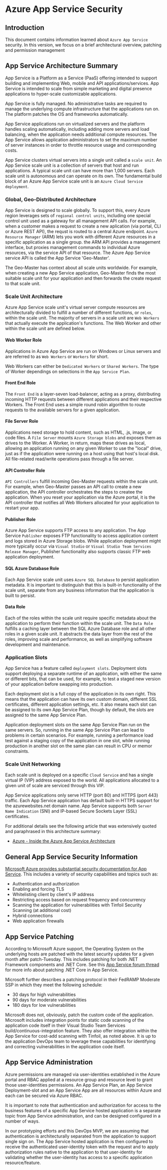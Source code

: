 # Azure App Service Security

## Introduction
This document contains information learned about `Azure App Service` security.  In this version, we focus on a brief architectural overview, patching and permission management

## App Service Architecture Summary
App Service is a Platform as a Service (PaaS) offering intended to support building and implementing Web, mobile and API applications/services.  App Service is intended to scale from simple marketing and digital presence applications to hyper-scale customizable applications.

App Service is fully managed.  No administrative tasks are required to manage the underlying compute infrastructure that the applications run on.  The platform patches the OS and frameworks automatically.

App Service applications run on virtualized servers and the platform handles scaling automatically, including adding more servers and load balancing, when the application needs additional compute resources.  The App Service allows application administrators to set the maximum number of server instances in order to throttle resource usage and corresponding costs.

App Service clusters virtual servers into a single unit called a `scale unit`. An App Service scale unit is a collection of servers that host and run applications.  A typical scale unit can have more than 1,000 servers.  Each scale unit is autonomous and can operate on its own.  The fundamental build block of an Azure App Service scale unit is an `Azure Cloud Service deployment`.

### Global, Geo-Distributed Architecture
App Service is designed to scale globally.  To support this, every Azure region leverages sets of `regional control units`, including one special control unit used as a gateway for all management API calls.  For example, when a customer makes a request to create a new aplication (via portal, CLI or Azure REST API), the requst is routed to a central Azure endpoint.  `Azure Resource Manager` (ARM) lets you work with different Azure resources in a specific application as a single group.  the ARM API provides a management interface, but proxies management commands to individual Azure resources, via the service API of that resource.  The Azure App Service service API is called the App Service 'Geo-Master'.

The Geo-Master has context about all scale units worldwide.  For example, when creating a new App Service application, Geo-Master finds the most suitable scale unit for your application and then forwards the create request to that scale unit.

### Scale Unit Architecture

Azure App Service scale unit's virtual server compute resources are architecturally divided to fulfill a number of different functions, or `roles`, within the scale unit.  The majority of servers in a scale unit are `Web Workers` that actually execute the application's functions.  The Web Worker and other within the scale unit are defined below.

#### Web Worker Role

Applications in Azure App Service are run on Windows or Linux servers and are referred to as `Web Workers` or `Workers` for short.  

Web Workers can either be `Dedicated Workers` or `Shared Workers`.  The type of Worker dependings on selections in the `App Service Plan`.

#### Front End Role

The `Front End` is a layer-seven load-balancer, acting as a proxy, distributing incoming HTTP requests between different applications and their respective Workers.  The Front End uses a simple round robin algorithm to route requests to the available servers for a given application.

#### File Server Role

Applications need storage to hold content, such as HTML, .js, image, or code files.  A `File Server` mounts `Azure Storage blobs` and exposes them as drives to the Worker.  A Worker, in return, maps these drives as local, allowing an application running on any given Worker to use the "local" drive, just as if the application were running on a host using that host's local disk.  All file-related read/write operations pass through a file server.

#### API Controller Role

`API Controllers` fulfill incoming Geo-Master requests within the scale unit.  For example, when Geo-Master passes an API call to create a new application, the API controller orchestrates the steps to createe the application.  When you reset your application via the Azure portal, it is the API controller that notifies all Web Workers allocated for your application to restart your app.

#### Publisher Role

Azure App Service supports FTP access to any application.  The App Service `Publisher` exposes FTP functionality to access application content and logs stored in Azure Storage blobs.  While application deployment might more typically occur via `Visual Studio` or `Visual Studio Team Services` `Release Manager`, Publisher functionality also supports classic FTP web application deployment.

#### SQL Azure Database Role

Each App Service scale unit uses `Azure SQL Database` to persist application metadata.  It is important to distinguish that this is built-in functionality of the scale unit, separate from any business information that the application is built to persist.

#### Data Role

Each of the roles within the scale unit require specific metadata about the application to perform their function within the scale unit.  The `Data Role` fulfills a caching layer between the SQL Azure Database role and all other roles in a given scale unit.  It abstracts the data layer from the rest of the roles, improving scale and performance, as well as simplifying software development and maintenance.

### Application Slots

App Service has a feature called `deployment slots`.  Deployment slots support deploying a separate runtime of an application, with either the same or different bits, that can be used, for example, to test a staged new version of your application before swapping into production.

Each deployment slot is a full copy of the application in its own right.  This means that the application can have its own custom domain, different SSL certificates, different application settings, etc.  It also means each slot can be assigned to its own App Service Plan, though by default, the slots are assigned to the same App Service Plan.

Application deployment slots on the same App Service Plan run on the same servers.  So, running in the same App Service Plan can lead to problems in certain scenarios.  For example, running a performance load test against a staging copy of the application in one slot, while running production in another slot on the same plan can result in CPU or memor constraints.

### Scale Unit Networking
Each scale unit is deployed on a specific `Cloud Service` and has a single virtual IP (VIP) address exposed to the world.  All applications allocated to a given unit of scale are serviced through this VIP.

App Service applications only serve HTTP (port 80) and HTTPS (port 443) traffic.  Each App Service application has default built-in HTTPS support for the azurewebsites.net domain name.  App Service supports both `Server Name Indication` (SNI) and IP-based Secure Sockets Layer (SSL) certificates.

For additional details see the following article that was extensively quoted and paraphrased in this architecture summary:
- [Azure - Inside the Azure App Service Architecture](https://msdn.microsoft.com/en-us/magazine/mt793270)


## General App Service Security Information
[Microsoft Azure provides substantial security documentation for App Service](https://docs.microsoft.com/en-us/azure/app-service/app-service-security-readme).  This includes a variety of security capabilities and topics such as:

- Authentication and authorization
- Enabling and forcing TLS
- Whitelisting client by client's IP address
- Restricting access based on request frequency and concurrency
- Scanning the application for vulnerabilities with Tinfoil Security Scanning (at additional cost)
- Hybrid connections
- Web application firewalls

## App Service Patching
According to Microsoft Azure support, the Operating System on the underlying hosts are patched with the latest security updates for a given month after patch-Tuesday.  This includes patching for both .NET Framework components and .NET Core.  See this [App Service forum thread](https://social.msdn.microsoft.com/Forums/en-US/83f74799-d269-49e6-9d1d-8f8fa1c55a03/updates-for-net-core-aspnet-core-runtime-and-net-core-sdk-versions?forum=windowsazurewebsitespreview) for more info about patching .NET Core in App Service.

Microsoft further describes a patching protocol in their FedRAMP Moderate SSP in which they meet the following schedule:
- 30 days for high vulnerabilities
- 90 days for moderate vulnerabilities
- 180 days for low vulnerabilities

Microsoft does not, obviously, patch the custom code of the application.  Microsoft includes integration points for static code scanning of the application code itself in their Visual Studio Team Services build/continuous-integration feature.  They also offer integration within the App Service for cost-add scanning with Tinfoil, as noted above.  It is up to the application  DevOps team to leverage these capabilities for identifying and correcting vulnerabilities in the application code itself.

## App Service Administration

Azure permissions are managed via user-identities established in the Azure portal and RBAC applied at a resource group and resource level to grant those user-identities permissions. An App Service Plan, an App Service Deployment-slot and an App Service App are all resources within Azure and each can be secured via Azure RBAC.

It is important to note that authentication and authorization for access to the business features of a specific App Service hosted application is a separate topic from App Service administration, and can be designed configured in a number of ways.  

In our prototyping efforts and this DevOps MVP, we are assuming that authentication is architecturally separated from the application to support single sign on.  The App Service hosted application is then configured to receive the authenticated user-identity token with the request and to apply authorization rules native to the application to that user-identity for validating whether the user-identity has access to a specific application resource/feature.